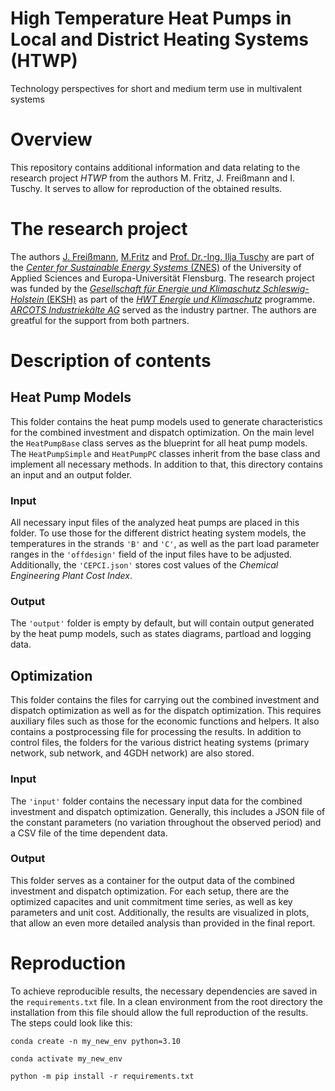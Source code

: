 # High Temperature Heat Pumps in Local and District Heating Systems (HTWP)

Technology perspectives for short and medium term use in multivalent systems

# Overview

This repository contains additional information and data relating to the research project *HTWP* from the authors  M. Fritz, J. Freißmann and I. Tuschy. It serves to allow for reproduction of the obtained results.

# The research project

The authors [J. Freißmann](https://www.researchgate.net/profile/Jonas-Freissmann), [M.Fritz](https://www.researchgate.net/profile/Malte-Fritz-2) and [Prof. Dr.-Ing. Ilja Tuschy](https://hs-flensburg.de/hochschule/personen/tuschy) are part of the [*Center for Sustainable Energy Systems* (ZNES)](www.znes-flensburg.de) of the University of Applied Sciences and Europa-Universität Flensburg. The research project was funded by the [*Gesellschaft für Energie und Klimaschutz Schleswig-Holstein* (EKSH)](https://www.eksh.org/) as part of the [*HWT Energie und Klimaschutz*](https://www.eksh.org/projekte/hwt-energie-klimaschutz) programme. [*ARCOTS Industriekälte AG*](https://www.arctos-ag.com/home/) served as the industry partner. The authors are greatful for the support from both partners.

# Description of contents

## Heat Pump Models

This folder contains the heat pump models used to generate characteristics for the combined investment and dispatch optimization. On the main level the `HeatPumpBase` class serves as the blueprint for all heat pump models. The `HeatPumpSimple` and `HeatPumpPC` classes inherit from the base class and implement all necessary methods.
In addition to that, this directory contains an input and an output folder.

### Input

All necessary input files of the analyzed heat pumps are placed in this folder. To use those for the different district heating system models, the temperatures in the strands `'B'` and `'C'`, as well as the part load parameter ranges in the `'offdesign'` field of the input files have to be adjusted. Additionally, the `'CEPCI.json'` stores cost values of the *Chemical Engineering Plant Cost Index*.

### Output

The `'output'` folder is empty by default, but will contain output generated by the heat pump models, such as states diagrams, partload and logging data.

## Optimization

This folder contains the files for carrying out the combined investment and dispatch optimization as well as for the dispatch optimization. This requires auxiliary files such as those for the economic functions and helpers. It also contains a postprocessing file for processing the results. In addition to control files, the folders for the various district heating systems (primary network, sub network, and 4GDH network) are also stored.

### Input

The `'input'` folder contains the necessary input data for the combined investment and dispatch optimization. Generally, this includes a JSON file of the constant parameters (no variation throughout the observed period) and a CSV file of the time dependent data.

### Output

This folder serves as a container for the output data of the combined investment and dispatch optimization. For each setup, there are the optimized capacites and unit commitment time series, as well as key parameters and unit cost. Additionally, the results are visualized in plots, that allow an even more detailed analysis than provided in the final report.

# Reproduction

To achieve reproducible results, the necessary dependencies are saved in the `requirements.txt` file. In a clean environment from the root directory the installation from this file should allow the full reproduction of the results. The steps could look like this:

```
conda create -n my_new_env python=3.10
```

```
conda activate my_new_env
```

```
python -m pip install -r requirements.txt
```

